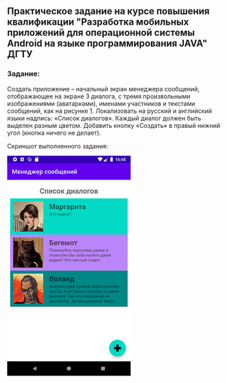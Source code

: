 ## Практическое задание на курсе повышения квалификации "Разработка мобильных приложений для операционной системы Android на языке программирования JAVA" ДГТУ

### Задание:
Создать приложение – начальный экран менеджера сообщений, отображающее на экране 3 диалога, с тремя произвольными изображениями (аватарками), именами участников и текстами сообщений, как на рисунке 1. Локализовать на русский и английский языки надпись: «Список диалогов». Каждый диалог должен быть выделен разным цветом. Добавить кнопку «Создать» в правый нижний угол (кнопка ничего не делает).

Скриншот выполненного задания:

![App screenshot](scr/scr.png)